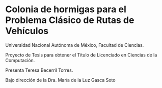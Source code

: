 # Colonia de hormigas para el Problema Clásico de Rutas de Vehículos

Universidad Nacional Autónoma de México, Facultad de Ciencias.

Proyecto de Tesis para obtener el Título de Licenciado en Ciencias de la Computación.

Presenta Teresa Becerril Torres.

Bajo dirección de la Dra. María de la Luz Gasca Soto
